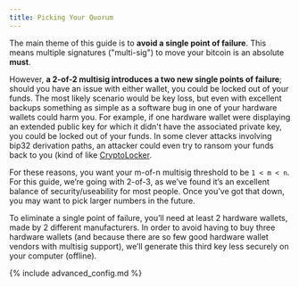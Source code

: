 ```yaml
---
title: Picking Your Quorum
---
```


The main theme of this guide is to **avoid a single point of failure**.
This means multiple signatures ("multi-sig") to move your bitcoin is an absolute **must**.

However, **a 2-of-2 multisig introduces a two new single points of failure**; should you have an issue with either wallet, you could be locked out of your funds.
The most likely scenario would be key loss, but even with excellent backups something as simple as a software bug in one of your hardware wallets could harm you.
For example, if one hardware wallet were displaying an extended public key for which it didn't have the associated private key, you could be locked out of your funds.
In some clever attacks involving bip32 derivation paths, an attacker could even try to ransom your funds back to you (kind of like [CryptoLocker](https://en.wikipedia.org/wiki/CryptoLocker).

For these reasons, you want your m-of-n multisig threshold to be `1 < m < n`.
For this guide, we’re going with 2-of-3, as we’ve found it’s an excellent balance of security/useability for most people.
Once you’ve got that down, you may want to pick larger numbers in the future.

To eliminate a single point of failure, you’ll need at least 2 hardware wallets, made by 2 different manufacturers.
In order to avoid having to buy three hardware wallets (and because there are so few good hardware wallet vendors with multisig support), we’ll generate this third key less securely on your computer (offline).

{% include advanced_config.md %}

